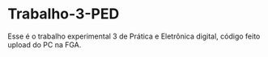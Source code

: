 # Trabalho-3-PED
Esse é o trabalho experimental 3 de Prática e Eletrônica digital, código feito upload do PC na FGA.
